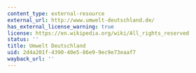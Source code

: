 ```yaml
---
content_type: external-resource
external_url: http://www.umwelt-deutschland.de/
has_external_license_warning: true
license: https://en.wikipedia.org/wiki/All_rights_reserved
status: ''
title: Umwelt Deutschland
uid: 2d4a201f-4390-40e5-86e9-9ec9e73eaaf7
wayback_url: ''
---
```

